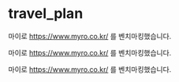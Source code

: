 # travel_plan


마이로 https://www.myro.co.kr/ 를 벤치마킹했습니다.

마이로 https://www.myro.co.kr/ 를 벤치마킹했습니다.

마이로 https://www.myro.co.kr/ 를 벤치마킹했습니다.

